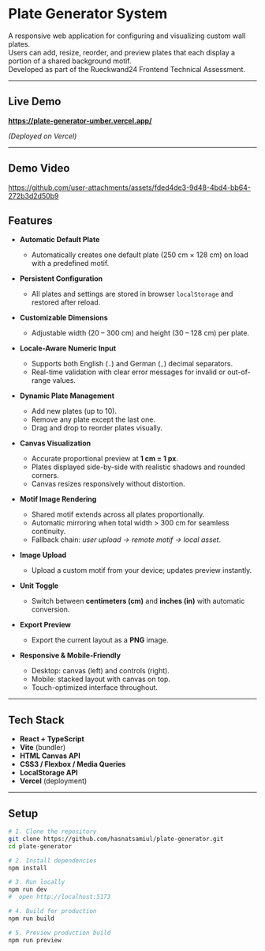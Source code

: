 # Plate Generator System

A responsive web application for configuring and visualizing custom wall plates.  
Users can add, resize, reorder, and preview plates that each display a portion of a shared background motif.  
Developed as part of the Rueckwand24 Frontend Technical Assessment.

---

## Live Demo

**https://plate-generator-umber.vercel.app/**

_(Deployed on Vercel)_

---

## Demo Video


https://github.com/user-attachments/assets/fded4de3-9d48-4bd4-bb64-272b3d2d50b9



## Features

- **Automatic Default Plate**

  - Automatically creates one default plate (250 cm × 128 cm) on load with a predefined motif.

- **Persistent Configuration**

  - All plates and settings are stored in browser `localStorage` and restored after reload.

- **Customizable Dimensions**

  - Adjustable width (20 – 300 cm) and height (30 – 128 cm) per plate.

- **Locale-Aware Numeric Input**

  - Supports both English (`.`) and German (`,`) decimal separators.
  - Real-time validation with clear error messages for invalid or out-of-range values.

- **Dynamic Plate Management**

  - Add new plates (up to 10).
  - Remove any plate except the last one.
  - Drag and drop to reorder plates visually.

- **Canvas Visualization**

  - Accurate proportional preview at **1 cm = 1 px**.
  - Plates displayed side-by-side with realistic shadows and rounded corners.
  - Canvas resizes responsively without distortion.

- **Motif Image Rendering**

  - Shared motif extends across all plates proportionally.
  - Automatic mirroring when total width > 300 cm for seamless continuity.
  - Fallback chain: _user upload → remote motif → local asset_.

- **Image Upload**

  - Upload a custom motif from your device; updates preview instantly.

- **Unit Toggle**

  - Switch between **centimeters (cm)** and **inches (in)** with automatic conversion.

- **Export Preview**

  - Export the current layout as a **PNG** image.

- **Responsive & Mobile-Friendly**
  - Desktop: canvas (left) and controls (right).
  - Mobile: stacked layout with canvas on top.
  - Touch-optimized interface throughout.

---

## Tech Stack

- **React + TypeScript**
- **Vite** (bundler)
- **HTML Canvas API**
- **CSS3 / Flexbox / Media Queries**
- **LocalStorage API**
- **Vercel** (deployment)

---

## Setup

```bash
# 1. Clone the repository
git clone https://github.com/hasnatsamiul/plate-generator.git
cd plate-generator

# 2. Install dependencies
npm install

# 3. Run locally
npm run dev
#  open http://localhost:5173

# 4. Build for production
npm run build

# 5. Preview production build
npm run preview
```

